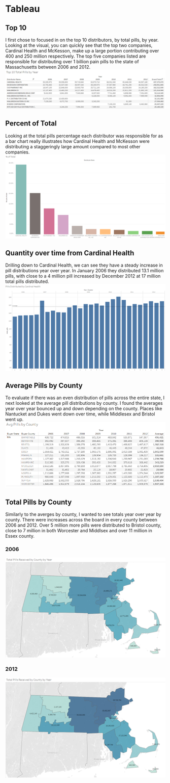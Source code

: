 # Tableau

## Top 10
I first chose to focused in on the top 10 distributors, by total pills, by year. Looking at the visual, you can quickly see that the top two companies, Cardinal Health and McKesson, make up a large portion contributing over 400 and 250 million respectively. The top five companies listed are responsible for distributing over 1 billion pain pills to the state of Massachusetts between 2006 and 2012.
![toppills](/tableau/tableau_images/1top_pills.png)

## Percent of Total
Looking at the total pills percentage each distributor was responsible for as a bar chart really illustrates how Cardinal Health and McKesson were distributing a staggeringly large amount compared to most other companies.
![pcttotal](/tableau/tableau_images/2pct_total.png)

## Quantity over time from Cardinal Health
Drilling down to Cardinal Health, we can see they have a steady increase in pill distributions year over year. In January 2006 they distributed 13.1 million pills, with close to a 4 million pill increased by December 2012 at 17 million total pills distributed.
![qtyxtime](/tableau/tableau_images/3qtyXtime.png)

## Average Pills by County
To evaluate if there was an even distribution of pills across the entire state, I next looked at the average pill distributions by county. I found the averages year over year bounced up and down depending on the county. Places like Nantucket and Dukes went down over time, while Middlesex and Bristol went up.
![avgcounty](/tableau/tableau_images/4avg_pills.png)

## Total Pills by County
Similarly to the averges by county, I wanted to see totals year over year by county. There were increases across the board in every county between 2006 and 2012. Over 5 million more pills were distributed to Bristol county, close to 7 million in both Worcester and Middlsex and over 11 million in Essex county.
### 2006
![avgcounty](/tableau/tableau_images/5pill_county2006.png)
### 2012
![avgcounty](/tableau/tableau_images/5pill_county2012.png)
